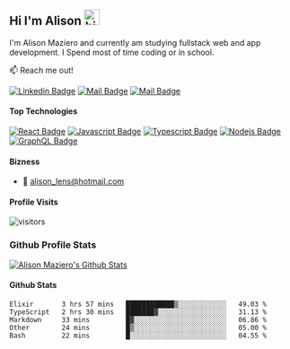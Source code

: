 ## Hi I'm Alison <img src="https://user-images.githubusercontent.com/1303154/88677602-1635ba80-d120-11ea-84d8-d263ba5fc3c0.gif" width="28px" alt="hi">

I'm Alison Maziero and currently am studying fullstack web and app development. I Spend most of time coding or in school.

:mailbox: Reach me out!



[![Linkedin Badge](https://img.shields.io/badge/-Alison-0e76a8?style=flat&labelColor=0e76a8&logo=linkedin&logoColor=white)](https://www.linkedin.com/in/alison-maziero-5a433351/) [![Mail Badge](https://img.shields.io/badge/-@alison_maziero-e84393?style=flat&labelColor=e84393&logo=instagram&logoColor=white)](https://www.instagram.com/alison_maziero/) [![Mail Badge](https://img.shields.io/badge/-alison-c0392b?style=flat&labelColor=c0392b&logo=microsoft&logoColor=white)](mailto:alison_lens@hotmail.com)


#### Top Technologies

<!-- TODO: Make technologies links takes you to repositories -->

[![React Badge](https://img.shields.io/badge/-React-61DBFB?style=for-the-badge&labelColor=black&logo=react&logoColor=61DBFB)](#) [![Javascript Badge](https://img.shields.io/badge/-Javascript-F0DB4F?style=for-the-badge&labelColor=black&logo=javascript&logoColor=F0DB4F)](#) [![Typescript Badge](https://img.shields.io/badge/-Typescript-007acc?style=for-the-badge&labelColor=black&logo=typescript&logoColor=007acc)](#) [![Nodejs Badge](https://img.shields.io/badge/-Nodejs-3C873A?style=for-the-badge&labelColor=black&logo=node.js&logoColor=3C873A)](#) [![GraphQL Badge](https://img.shields.io/badge/-GraphQl-e535ab?style=for-the-badge&labelColor=black&logo=node.js&logoColor=e535ab)](#)


#### Bizness
<!-- - :paperclip: [My Resume/CV](https://github.com/ipenywis/ipenywis/blob/master/resumes/resume%20v1.0.pdf) -->
- :email: alison_lens@hotmail.com


#### Profile Visits 

![visitors](https://visitor-badge.glitch.me/badge?page_id=amaziero.amaziero)


### Github Profile Stats

[![Alison Maziero's Github Stats](https://github-readme-stats.vercel.app/api?username=amaziero&hide=contribs,prs&theme=dark)](https://github.com/amaziero)

#### Github Stats

<!--START_SECTION:waka-->
```text
Elixir       3 hrs 57 mins   ████████████▒░░░░░░░░░░░░   49.03 % 
TypeScript   2 hrs 30 mins   ███████▓░░░░░░░░░░░░░░░░░   31.13 % 
Markdown     33 mins         █▓░░░░░░░░░░░░░░░░░░░░░░░   06.86 % 
Other        24 mins         █▒░░░░░░░░░░░░░░░░░░░░░░░   05.00 % 
Bash         22 mins         █░░░░░░░░░░░░░░░░░░░░░░░░   04.55 % 
```
<!--END_SECTION:waka-->
